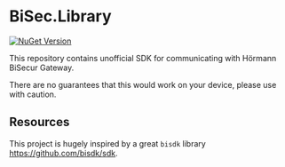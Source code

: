 # BiSec.Library

[![NuGet Version](http://img.shields.io/nuget/v/bisec.svg?style=flat)](https://www.nuget.org/packages/bisec/)

This repository contains unofficial SDK for communicating with Hörmann BiSecur Gateway.

There are no guarantees that this would work on your device, please use with caution.

## Resources

This project is hugely inspired by a great `bisdk` library https://github.com/bisdk/sdk.
